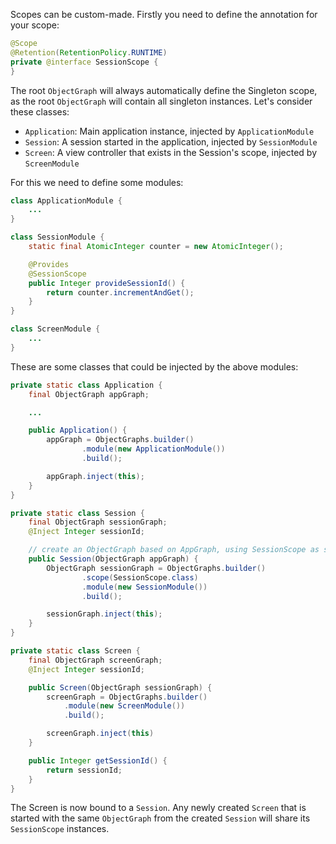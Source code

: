
Scopes can be custom-made. Firstly you need to define the annotation for your scope:
```java
@Scope
@Retention(RetentionPolicy.RUNTIME)
private @interface SessionScope {
}
```

The root `ObjectGraph` will always automatically define the Singleton scope, as the root
`ObjectGraph` will contain all singleton instances. Let's consider these classes:

- `Application`: Main application instance, injected by `ApplicationModule`
- `Session`: A session started in the application, injected by `SessionModule`
- `Screen`: A view controller that exists in the Session's scope, injected by `ScreenModule`

For this we need to define some modules:

```java
class ApplicationModule {
    ...
}

class SessionModule {
    static final AtomicInteger counter = new AtomicInteger();

    @Provides
    @SessionScope
    public Integer provideSessionId() {
        return counter.incrementAndGet();
    }
}

class ScreenModule {
    ...
}
```

These are some classes that could be injected by the above modules:

```java
private static class Application {
    final ObjectGraph appGraph;

    ...

    public Application() {
        appGraph = ObjectGraphs.builder()
                .module(new ApplicationModule())
                .build();

        appGraph.inject(this);
    }
}

private static class Session {
    final ObjectGraph sessionGraph;
    @Inject Integer sessionId;

    // create an ObjectGraph based on AppGraph, using SessionScope as scope
    public Session(ObjectGraph appGraph) {
        ObjectGraph sessionGraph = ObjectGraphs.builder()
                .scope(SessionScope.class)
                .module(new SessionModule())
                .build();

        sessionGraph.inject(this);
    }
}

private static class Screen {
    final ObjectGraph screenGraph;
    @Inject Integer sessionId;

    public Screen(ObjectGraph sessionGraph) {
        screenGraph = ObjectGraphs.builder()
            .module(new ScreenModule())
            .build();

        screenGraph.inject(this)
    }

    public Integer getSessionId() {
        return sessionId;
    }
}
```

The Screen is now bound to a `Session`. Any newly created `Screen` that is started with the same `ObjectGraph` from the created `Session` will share its `SessionScope` instances.
